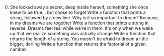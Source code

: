 0. She locked away a secret, deep inside herself, something she once knew to be true... but chose to forget
Write a function that prints a string, followed by a new line.
Why is it so important to dream? Because, in my dreams we are together
Write a function that prints a string in reverse.
Dreams feel real while we're in them. It's only when we wake up that we realize something was actually strange
Write a function that returns the length of a string.
You mustn't be afraid to dream a little bigger, darling
Write a function that returns the factorial of a given number.
